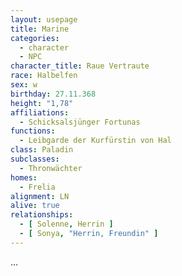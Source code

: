 ```yaml
---
layout: usepage
title: Marine
categories:
  - character
  - NPC
character_title: Raue Vertraute
race: Halbelfen
sex: w
birthday: 27.11.368
height: "1,78"
affiliations:
  - Schicksalsjünger Fortunas
functions:
  - Leibgarde der Kurfürstin von Hal
class: Paladin
subclasses:
  - Thronwächter
homes:
  - Frelia
alignment: LN
alive: true
relationships:
  - [ Solenne, Herrin ]
  - [ Sonya, "Herrin, Freundin" ]
---
```


...
